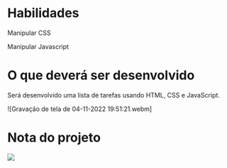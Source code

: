 # Habilidades
Manipular CSS

Manipular Javascript

# O que deverá ser desenvolvido
Será desenvolvido uma lista de tarefas usando HTML, CSS e JavaScript.

![Gravação de tela de 04-11-2022 19:51:21.webm]

# Nota do projeto
<img src="https://user-images.githubusercontent.com/99986000/166063674-31882b0a-e483-49a0-b786-9ab4cb99e89b.png" />
